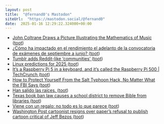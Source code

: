```yaml
---
layout: post
title:  "@fernand0's Mastodon"
siteUrl:  "https://mastodon.social/@fernand0"
date:  2025-01-16 12:29:22.324000+00:00
---
```

*  [John Coltrane Draws a Picture Illustrating the Mathematics of Music ](https://www.openculture.com/2024/12/john-coltrane-draws-a-picture-illustrating-the-mathematics-of-music.htm) ([toot](https://mastodon.social/@fernand0/113838034932450343))
*  [¿Cómo ha impactado en el rendimiento el adelanto de la convocatoria de exámenes de septiembre a junio? ](https://inspecciongeneral.unizar.es/innovacion-y-prospectiva/como-ha-impactado-en-el-rendimiento-el-adelanto-de-la-convocatoria-d) ([toot](https://mastodon.social/@fernand0/113837855083878118))
*  [Tumblr adds Reddit-like ‘communities’ ](https://www.theverge.com/2024/12/13/24320336/tumblr-communities-reddit-topics-group) ([toot](https://mastodon.social/@fernand0/113837393563276276))
*  [Linux predictions for 2025 ](https://betanews.com/2024/12/13/linux-predictions-2025) ([toot](https://mastodon.social/@fernand0/113836400843385672))
*  [It’s a Raspberry Pi 5 in a keyboard, and it’s called the Raspberry Pi 500 \| TechCrunch ](https://techcrunch.com/2024/12/09/its-a-raspberry-pi-5-in-a-keyboard-and-its-called-the-raspberry-pi-500) ([toot](https://mastodon.social/@fernand0/113835597018479496))
*  [How to Protect Yourself From the Salt Typhoon Hack, No Matter What the FBI Says ](https://theintercept.com/2024/12/11/fbi-phone-encryption-salt-typhoon) ([toot](https://mastodon.social/@fernand0/113833821572387868))
*  [Han salido las raíces. ](https://avecesunafoto.wordpress.com/2025/01/15/han-salido-las-raices) ([toot](https://mastodon.social/@fernand0/113833684886671899))
*  [Texas book ban law causes a school district to remove Bible from libraries ](https://www.theguardian.com/us-news/2024/dec/30/texas-book-ban-law-bibl) ([toot](https://mastodon.social/@fernand0/113833474310664018))
*  [Viene con un regalo: no todo es lo que parece ](http://fernand0.github.io//ataques-puntos-entrada) ([toot](https://mastodon.social/@fernand0/113833390243993691))
*  [Washington Post cartoonist resigns over paper’s refusal to publish cartoon critical of Jeff Bezos ](https://www.theguardian.com/media/2025/jan/04/washington-post-cartoonist-resigns-jeff-bezo) ([toot](https://mastodon.social/@fernand0/113833368213771415))
